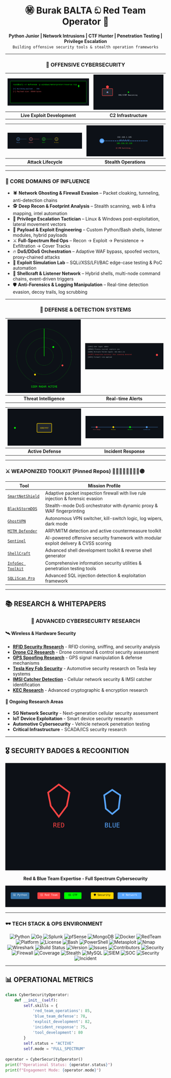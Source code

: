 <h1 align="center">㊙ Burak BALTA ඞ Red Team Operator 🥋</h1>

<p align="center">
  <b>Python Junior | Network Intrusions | CTF Hunter | Penetration Testing | Privilege Escalation</b><br>
  <code>Building offensive security tools & stealth operation frameworks</code>
</p>

---

<div align="center">

### 🔴 OFFENSIVE CYBERSECURITY
| ![Terminal Exploit](./terminal-exploit.svg) | ![C2 Beacon](./c2-beacon.svg) |
|:---:|:---:|
| **Live Exploit Development** | **C2 Infrastructure** |

| ![Payload Pipeline](./payload-pipeline.svg) | ![VPN Switcher](./vpn-switcher.svg) |
|:---:|:---:|
| **Attack Lifecycle** | **Stealth Operations** |

</div>

--- 
### 🧠 CORE DOMAINS OF INFLUENCE
- 🕷️ **Network Ghosting & Firewall Evasion** – Packet cloaking, tunneling, anti-detection chains  
- 🕵️ **Deep Recon & Footprint Analysis** – Stealth scanning, web & infra mapping, intel automation  
- 🚪 **Privilege Escalation Tactician** – Linux & Windows post-exploitation, lateral movement vectors  
- 🧰 **Payload & Exploit Engineering** – Custom Python/Bash shells, listener modules, hybrid payloads  
- ⚔️ **Full-Spectrum Red Ops** – Recon → Exploit → Persistence → Exfiltration → Cover Tracks  
- 🔥 **DoS/DDoS Orchestration** – Adaptive WAF bypass, spoofed vectors, proxy-chained attacks  
- 🧪 **Exploit Simulation Lab** – SQLi/XSS/LFI/BAC edge-case testing & PoC automation  
- 🐚 **Shellcraft & Listener Network** – Hybrid shells, multi-node command chains, event-driven triggers  
- 🛡️ **Anti-Forensics & Logging Manipulation** – Real-time detection evasion, decoy trails, log scrubbing  

---

<div align="center">

### 🔵 DEFENSE & DETECTION SYSTEMS
| ![SIEM Radar](./siem-radar.svg) | ![Detection Rule](./detection-rule.svg) |
|:---:|:---:|
| **Threat Intelligence** | **Real-time Alerts** |

| ![Honeypot Trap](./honeypot.svg) | ![Forensic Timeline](./forensic-timeline.svg) |
|:---:|:---:|
| **Active Defense** | **Incident Response** |

</div>

---

### ⚔️ WEAPONIZED TOOLKIT (Pinned Repos) 🔵🤞🏻🔴🤌🏻🫴🏻🟣

| Tool | Mission Profile |
|------|----------------|
| [`SmartNetShield`](https://github.com/burakcanbalta/SmartNetShield) | Adaptive packet inspection firewall with live rule injection & forensic evasion |
| [`BlackStormDOS`](https://github.com/burakcanbalta/BlackStormDOS) | Stealth-mode DoS orchestrator with dynamic proxy & WAF fingerprinting |
| [`GhostVPN`](https://github.com/burakcanbalta/GhostVPN) | Autonomous VPN switcher, kill-switch logic, log wipers, dark mode |
| [`MITM Defender`](https://github.com/burakcanbalta/mitmdefender) | ARP/MITM detection and active countermeasure toolkit |
| [`Sentinel`](https://github.com/burakcanbalta/Sentinel) | AI-powered offensive security framework with modular exploit delivery & CVSS scoring |
| [`ShellCraft`](https://github.com/burakcanbalta/shell) | Advanced shell development toolkit & reverse shell generator |
| [`InfoSec Toolkit`](https://github.com/burakcanbalta/infosec) | Comprehensive information security utilities & penetration testing tools |
| [`SQLiScan Pro`](https://github.com/burakcanbalta/SQLiScan-Pro) | Advanced SQL injection detection & exploitation framework |

---

## 📚 RESEARCH & WHITEPAPERS

<div align="center">

### 🔬 ADVANCED CYBERSECURITY RESEARCH

</div>

#### **🛰️ Wireless & Hardware Security**
- [**RFID Security Research**](https://github.com/burakcanbalta/RFID) - RFID cloning, sniffing, and security analysis
- [**Drone C2 Research**](https://github.com/burakcanbalta/Drone-C2-Research) - Drone command & control security assessment
- [**GPS Spoofing Research**](https://github.com/burakcanbalta/GPS-Spoofing) - GPS signal manipulation & defense mechanisms
- [**Tesla Key Fob Security**](https://github.com/burakcanbalta/Tesla-key-fob) - Automotive security research on Tesla key systems
- [**IMSI Catcher Detection**](https://github.com/burakcanbalta/IMSI) - Cellular network security & IMSI catcher identification
- [**KEC Research**](https://github.com/burakcanbalta/KEC) - Advanced cryptographic & encryption research

#### **🎯 Ongoing Research Areas**
- **5G Network Security** - Next-generation cellular security assessment
- **IoT Device Exploitation** - Smart device security research
- **Automotive Cybersecurity** - Vehicle network penetration testing
- **Critical Infrastructure** - SCADA/ICS security research

---

## 🎖️ SECURITY BADGES & RECOGNITION

<div align="center">

![Animated Shields](./shields.svg)

**Red & Blue Team Expertise - Full Spectrum Cybersecurity**

![Badge Carousel](./badge-carousel.svg)

</div>

---

### 🕶️ TECH STACK & OPS ENVIRONMENT

<div align="center">

![Python](https://img.shields.io/badge/python-3.10-blue?logo=python&style=flat)
![Go](https://img.shields.io/badge/Go-00ADD8?style=flat&logo=go&logoColor=white)
![Splunk](https://img.shields.io/badge/Splunk-000000?style=flat&logo=splunk&logoColor=white)
![pfSense](https://img.shields.io/badge/pfSense-212121?style=flat&logo=pfsense&logoColor=white)
![MongoDB](https://img.shields.io/badge/MongoDB-47A248?style=flat&logo=mongodb&logoColor=white)
![Docker](https://img.shields.io/badge/Docker-2496ED?style=flat&logo=docker&logoColor=white)
![RedTeam](https://img.shields.io/badge/type-red--team-critical?style=flat)
![Platform](https://img.shields.io/badge/platform-linux%20%7C%20windows-informational?style=flat)
![License](https://img.shields.io/badge/license-MIT-green)
![Bash](https://img.shields.io/badge/bash-4.4-555?style=flat&logo=gnu-bash)
![PowerShell](https://img.shields.io/badge/PowerShell-7.3-0078D7?style=flat&logo=powershell)
![Metasploit](https://img.shields.io/badge/Metasploit-framework-ff69b4?style=flat&logo=metasploit)
![Nmap](https://img.shields.io/badge/Nmap-network-red?style=flat&logo=nmap)
![Wireshark](https://img.shields.io/badge/Wireshark-network-0099ff?style=flat&logo=wireshark)
![Build Status](https://img.shields.io/badge/build-passing-brightgreen?style=flat)
![Version](https://img.shields.io/badge/version-1.0.0-blue?style=flat)
![Issues](https://img.shields.io/badge/issues-open-yellow?style=flat)
![Contributors](https://img.shields.io/badge/contributors-active-brightgreen?style=flat)
![Security](https://img.shields.io/badge/security-high-red?style=flat)
![Firewall](https://img.shields.io/badge/firewall-active-green?style=flat)
![Coverage](https://img.shields.io/badge/coverage-95%25-brightgreen?style=flat)
![Stealth](https://img.shields.io/badge/stealth-activated-darkgreen?style=flat)
![MySQL](https://img.shields.io/badge/MySQL-database-4479A1?style=flat&logo=mysql)
![SIEM](https://img.shields.io/badge/SIEM-Operational-blue?style=flat)
![SOC](https://img.shields.io/badge/SOC-Active-green?style=flat)
![Security](https://img.shields.io/badge/security-monitoring-red?style=flat)
![Incident](https://img.shields.io/badge/incident-response-yellow?style=flat)

</div>

---

## 📊 OPERATIONAL METRICS

```python
class CyberSecurityOperator:
    def __init__(self):
        self.skills = {
            'red_team_operations': 85,
            'blue_team_defense': 78,
            'exploit_development': 82,
            'incident_response': 75,
            'tool_development': 80
        }
        self.status = "ACTIVE"
        self.mode = "FULL_SPECTRUM"
        
operator = CyberSecurityOperator()
print(f"Operational Status: {operator.status}")
print(f"Engagement Mode: {operator.mode}")
